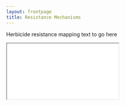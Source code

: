 ```yaml
---
layout: frontpage
title: Resistance Mechanisms
---
```


Herbicide resistance mapping text to go here

<div class = "leaflet-map">
    <iframe src="assets/Map1/index.html"> </iframe>
</div>

